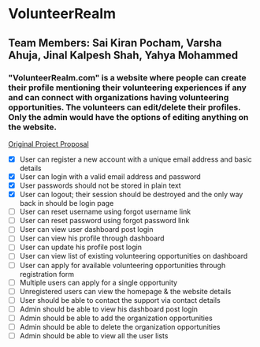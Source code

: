 # VolunteerRealm

## Team Members: Sai Kiran Pocham, Varsha Ahuja, Jinal Kalpesh Shah, Yahya Mohammed

### "VolunteerRealm.com" is a website where people can create their profile mentioning their volunteering experiences if any and can connect with organizations having volunteering opportunities. The volunteers can edit/delete their profiles. Only the admin would have the options of editing anything on the website.

[Original Project Proposal](https://docs.google.com/document/d/1vHZoBFge3oMlBwIl47HEKS5Iz-wK1yjKnaXMH3vySkY/edit "Google Doc Link")

- [x] User can register a new account with a unique email address and basic details
- [x] User can login with a valid email address and password
- [x] User passwords should not be stored in plain text
- [x] User can logout; their session should be destroyed and the only way back in should be login page
- [ ] User can reset username using forgot username link
- [ ] User can reset password using forgot password link
- [ ] User can view user dashboard post login
- [ ] User can view his profile through dashboard
- [ ] User can update his profile post login
- [ ] User can view list of existing volunteering opportunities on dashboard
- [ ] User can apply for available volunteering opportunities through registration form
- [ ] Multiple users can apply for a single opportunity
- [ ] Unregistered users can view the homepage & the website details
- [ ] User should be able to contact the support via contact details
- [ ] Admin should be able to view his dashboard post login
- [ ] Admin should be able to add the organization opportunities
- [ ] Admin should be able to delete the organization opportunities
- [ ] Admin should be able to view all the user lists
